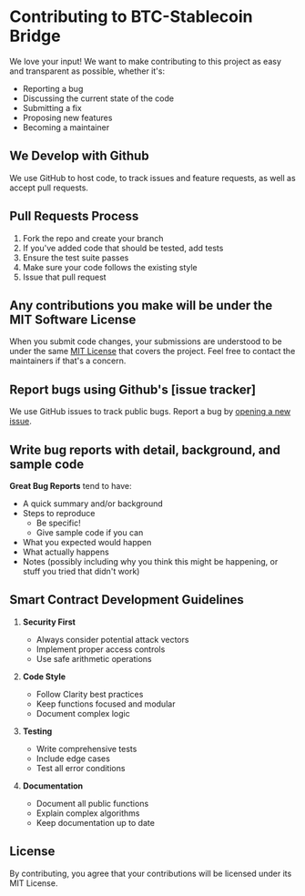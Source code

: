 # Contributing to BTC-Stablecoin Bridge

We love your input! We want to make contributing to this project as easy and transparent as possible, whether it's:

- Reporting a bug
- Discussing the current state of the code
- Submitting a fix
- Proposing new features
- Becoming a maintainer

## We Develop with Github

We use GitHub to host code, to track issues and feature requests, as well as accept pull requests.

## Pull Requests Process

1. Fork the repo and create your branch
2. If you've added code that should be tested, add tests
3. Ensure the test suite passes
4. Make sure your code follows the existing style
5. Issue that pull request

## Any contributions you make will be under the MIT Software License

When you submit code changes, your submissions are understood to be under the same [MIT License](LICENSE) that covers the project. Feel free to contact the maintainers if that's a concern.

## Report bugs using Github's [issue tracker]

We use GitHub issues to track public bugs. Report a bug by [opening a new issue]().

## Write bug reports with detail, background, and sample code

**Great Bug Reports** tend to have:

- A quick summary and/or background
- Steps to reproduce
  - Be specific!
  - Give sample code if you can
- What you expected would happen
- What actually happens
- Notes (possibly including why you think this might be happening, or stuff you tried that didn't work)

## Smart Contract Development Guidelines

1. **Security First**
   - Always consider potential attack vectors
   - Implement proper access controls
   - Use safe arithmetic operations

2. **Code Style**
   - Follow Clarity best practices
   - Keep functions focused and modular
   - Document complex logic

3. **Testing**
   - Write comprehensive tests
   - Include edge cases
   - Test all error conditions

4. **Documentation**
   - Document all public functions
   - Explain complex algorithms
   - Keep documentation up to date

## License

By contributing, you agree that your contributions will be licensed under its MIT License.